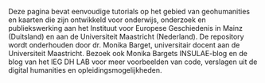 Deze pagina bevat eenvoudige tutorials op het gebied van geohumanities en kaarten die zijn ontwikkeld voor onderwijs, onderzoek en publiekswerking aan het Instituut voor Europese Geschiedenis in Mainz (Duitsland) en aan de Universiteit Maastricht (Nederland). De repository wordt onderhouden door dr. Monika Barget, universitair docent aan de Universiteit Maastricht. Bezoek ook Monika Bargets INSULAE-blog en de blog van het IEG DH LAB voor meer voorbeelden van code, verslagen uit de digital humanities en opleidingsmogelijkheden.